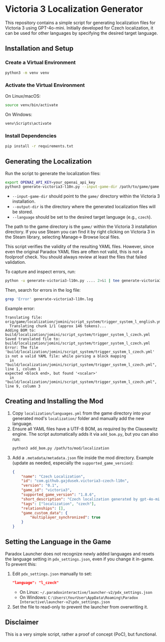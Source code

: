 # Victoria 3 Localization Generator

This repository contains a simple script for generating localization files for Victoria 3 using GPT-4o-mini. Initially developed for Czech localization, it can be used for other languages by specifying the desired target language.

## Installation and Setup

### Create a Virtual Environment

```sh
python3 -m venv venv
```

### Activate the Virtual Environment

On Linux/macOS:

```sh
source venv/bin/activate
```

On Windows:

```sh
venv\Scripts\activate
```

### Install Dependencies

```sh
pip install -r requirements.txt
```

## Generating the Localization

Run the script to generate the localization files:

```sh
export OPENAI_API_KEY=your_openai_api_key
python3 generate-victoria3-l10n.py --input-game-dir /path/to/game/game --output-dir /path/to/mod --language czech
```

- `--input-game-dir` should point to the `game/` directory within the Victoria 3 installation.
- `--output-dir` is the directory where the generated localization files will be stored.
- `--language` should be set to the desired target language (e.g., `czech`).

The path to the game directory is the `game/` within the Victoria 3 installation directory. If you use Steam you can
find it by right clicking on Victoria 3 in the Steam library, selecting Manage-> Browse local files.

This script verifies the validity of the resulting YAML files. However, since even the original Paradox YAML files are often not valid, this is not a foolproof check. You should always review at least the files that failed validation.

To capture and inspect errors, run:

```sh
python -u generate-victoria3-l10n.py .... 2>&1 | tee generate-victoria3-l10n.log
```

Then, search for errors in the log file:

```sh
grep 'Error' generate-victoria3-l10n.log
```

Example error:

```
Translating file: orig/game/localization/jomini/script_system/trigger_system_l_english.yml
  Translating chunk 1/1 (approx 146 tokens)...
Adding BOM to: build/localization/jomini/script_system/trigger_system_l_czech.yml
Saved translated file to: build/localization/jomini/script_system/trigger_system_l_czech.yml
Error: The file 'build/localization/jomini/script_system/trigger_system_l_czech.yml' is not a valid YAML file: while parsing a block mapping
  in "build/localization/jomini/script_system/trigger_system_l_czech.yml", line 1, column 1
expected <block end>, but found '<scalar>'
  in "build/localization/jomini/script_system/trigger_system_l_czech.yml", line 9, column 3
```

## Creating and Installing the Mod

1. Copy `localization/languages.yml` from the game directory into your generated mod's `localization/` folder and manually add the new language.
2. Ensure all YAML files have a UTF-8 BOM, as required by the Clausewitz engine. The script automatically adds it via `add_bom.py`, but you can also run:
   ```sh
   python3 add_bom.py /path/to/mod/localization
   ```
3. Add a `.metadata/metadata.json` file inside the mod directory. Example (update as needed, especially the `supported_game_version`):
   ```json
   {
       "name": "Czech Localization",
       "id": "com.github.gajdusek.victoria3-czech-l10n",
       "version": "0.1",
       "game_id": "victoria3",
       "supported_game_version": "1.8.6",
       "short_description": "Czech localization generated by gpt-4o-mini",
       "tags": ["localization", "czech"],
       "relationships": [],
       "game_custom_data": {
           "multiplayer_synchronized": true
       }
   }
   ```

## Setting the Language in the Game

Paradox Launcher does not recognize newly added languages and resets the language setting in `pdx_settings.json`, even if you change it in-game. To prevent this:

1. Edit `pdx_settings.json` manually to set:
   ```json
   "language": "l_czech"
   ```
   - On Linux: `~/.paradoxinteractive/launcher-v2/pdx_settings.json`
   - On Windows: `C:\Users\YourUser\AppData\Roaming\Paradox Interactive\launcher-v2\pdx_settings.json`
2. Set the file to read-only to prevent the launcher from overwriting it.

## Disclaimer

This is a very simple script, rather a proof of concept (PoC), but functional.
